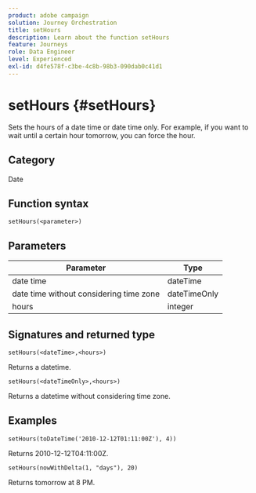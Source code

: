 ```yaml
---
product: adobe campaign
solution: Journey Orchestration
title: setHours
description: Learn about the function setHours
feature: Journeys
role: Data Engineer
level: Experienced
exl-id: d4fe578f-c3be-4c8b-98b3-090dab0c41d1
---
```

# setHours {#setHours}

Sets the hours of a date time or date time only. For example, if you want to wait until a certain hour tomorrow, you can force the hour.

## Category

Date

## Function syntax

`setHours(<parameter>)`

## Parameters

|Parameter|Type|
|--- |--- |
|date time|dateTime|
|date time without considering time zone|dateTimeOnly|
|hours|integer|

## Signatures and returned type

`setHours(<dateTime>,<hours>)`

Returns a datetime.

`setHours(<dateTimeOnly>,<hours>)`

Returns a datetime without considering time zone.

## Examples

`setHours(toDateTime('2010-12-12T01:11:00Z'), 4))`

Returns 2010-12-12T04:11:00Z.

`setHours(nowWithDelta(1, "days"), 20)`

Returns tomorrow at 8 PM.
